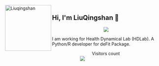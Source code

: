 <img align="left" width="150" height="150" alt="Liuqingshan" src="https://avatars.githubusercontent.com/u/19361573?v=4?transparent=1&palette=1"/>

## Hi, I'm LiuQingshan 👋
<p align="center">
  <a align="center" href="https://github.com/673aa/readme-typing-svg"><img src="https://readme-typing-svg.herokuapp.com?&font=IBM+Plex+Sans&color=F72EE2&size=25&lines=Welcome+to+my+GitHub+Profile!;I'm+a+Front+end+developer](https://readme-typing-svg.herokuapp.com?font=Fira+Code&pause=1000&color=F70000&width=435&lines=Welcome+to+my+Github+Profile!;I+am+a+Psychologist+and+a+statistician" /></a>
</p>
<p>
I am working for Health Dynamical Lab (HDLab). A Python/R developer for deFit Package.
</p>
<p align="center"> 
  Visitors count<br>
  <img src="https://profile-counter.glitch.me/garimasingh128/count.svg" />
</p>
